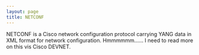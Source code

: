 ```yaml
---
layout: page
title: NETCONF
---
```


NETCONF is a Cisco network configuration protocol carrying YANG data in XML format for network configuration. Hmmmmmm......
I need to read more on this vis Cisco DEVNET.
